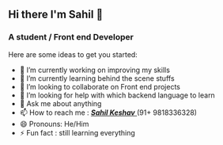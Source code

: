 ## Hi there I'm Sahil 👋

### A student / Front end Developer 

Here are some ideas to get you started:

- 🔭 I’m currently working on improving my skills
- 🌱 I’m currently learning behind the scene stuffs
- 👯 I’m looking to collaborate on Front end projects
- 🤔 I’m looking for help with which backend language to learn
- 💬 Ask me about anything
- 📫 How to reach me : [**_Sahil Keshav_** ](https://www.facebook.com/profile.php?id=100057408580388 "visit my FaceBook") (91+ 9818336328)
- 😄 Pronouns: He/Him
- ⚡ Fun fact : still learning everything

